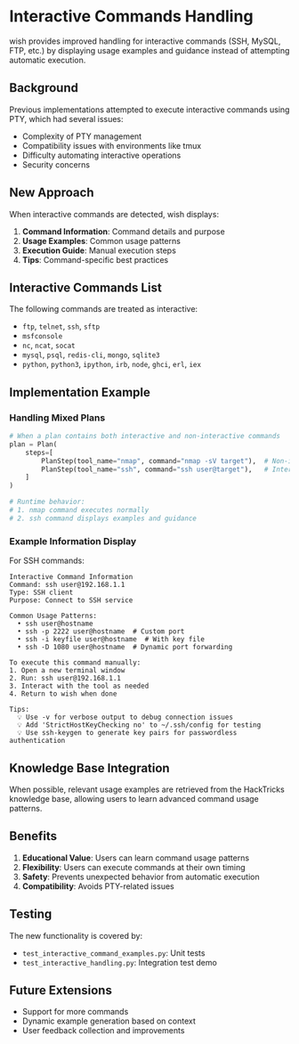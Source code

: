 # Interactive Commands Handling

wish provides improved handling for interactive commands (SSH, MySQL, FTP, etc.) by displaying usage examples and guidance instead of attempting automatic execution.

## Background

Previous implementations attempted to execute interactive commands using PTY, which had several issues:

- Complexity of PTY management
- Compatibility issues with environments like tmux
- Difficulty automating interactive operations
- Security concerns

## New Approach

When interactive commands are detected, wish displays:

1. **Command Information**: Command details and purpose
2. **Usage Examples**: Common usage patterns
3. **Execution Guide**: Manual execution steps
4. **Tips**: Command-specific best practices

## Interactive Commands List

The following commands are treated as interactive:

- `ftp`, `telnet`, `ssh`, `sftp`
- `msfconsole`
- `nc`, `ncat`, `socat`
- `mysql`, `psql`, `redis-cli`, `mongo`, `sqlite3`
- `python`, `python3`, `ipython`, `irb`, `node`, `ghci`, `erl`, `iex`

## Implementation Example

### Handling Mixed Plans

```python
# When a plan contains both interactive and non-interactive commands
plan = Plan(
    steps=[
        PlanStep(tool_name="nmap", command="nmap -sV target"),  # Non-interactive
        PlanStep(tool_name="ssh", command="ssh user@target"),   # Interactive
    ]
)

# Runtime behavior:
# 1. nmap command executes normally
# 2. ssh command displays examples and guidance
```

### Example Information Display

For SSH commands:

```
Interactive Command Information
Command: ssh user@192.168.1.1
Type: SSH client
Purpose: Connect to SSH service

Common Usage Patterns:
  • ssh user@hostname
  • ssh -p 2222 user@hostname  # Custom port
  • ssh -i keyfile user@hostname  # With key file
  • ssh -D 1080 user@hostname  # Dynamic port forwarding

To execute this command manually:
1. Open a new terminal window
2. Run: ssh user@192.168.1.1
3. Interact with the tool as needed
4. Return to wish when done

Tips:
  💡 Use -v for verbose output to debug connection issues
  💡 Add 'StrictHostKeyChecking no' to ~/.ssh/config for testing
  💡 Use ssh-keygen to generate key pairs for passwordless authentication
```

## Knowledge Base Integration

When possible, relevant usage examples are retrieved from the HackTricks knowledge base, allowing users to learn advanced command usage patterns.

## Benefits

1. **Educational Value**: Users can learn command usage patterns
2. **Flexibility**: Users can execute commands at their own timing
3. **Safety**: Prevents unexpected behavior from automatic execution
4. **Compatibility**: Avoids PTY-related issues

## Testing

The new functionality is covered by:

- `test_interactive_command_examples.py`: Unit tests
- `test_interactive_handling.py`: Integration test demo

## Future Extensions

- Support for more commands
- Dynamic example generation based on context
- User feedback collection and improvements